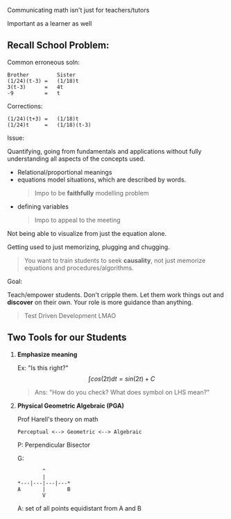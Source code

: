 Communicating math isn't just for teachers/tutors

Important as a learner as well

## Recall School Problem:

Common erroneous soln:
```
Brother         Sister
(1/24)(t-3) =   (1/18)t
3(t-3)      =   4t
-9          =   t
```

Corrections:
```
(1/24)(t+3) =   (1/18)t
(1/24)t     =   (1/18)(t-3)
```

Issue: 

Quantifying, going from fundamentals and applications without fully understanding all aspects of the concepts used.
- Relational/proportional meanings
- equations model situations, which are described by words.   
  > Impo to be **faithfully** modelling problem
- defining variables
  > Impo to appeal to the meeting

Not being able to visualize from just the equation alone.

Getting used to just memorizing, plugging and chugging.

> You want to train students to seek **causality**, not just memorize equations and procedures/algorithms.

Goal: 

Teach/empower students. Don't cripple them. Let them work things out and **discover** on their own. Your role is more guidance than anything.

> Test Driven Development LMAO

## Two Tools for our Students

1. **Emphasize meaning**

    Ex: "Is this right?"
    $$\int cos(2t) dt = sin(2t) + C $$

    > Ans: "How do you check? What does symbol on LHS mean?"

2. **Physical Geometric Algebraic (PGA)**

    Prof Harell's theory on math

    ```
    Perceptual <--> Geometric <--> Algebraic
    ```
    
    P: Perpendicular Bisector

    G:
    ```
            ^
            |
    *---|---|---|---*
    A       |       B
            V
    ```

    A: set of all points equidistant from A and B